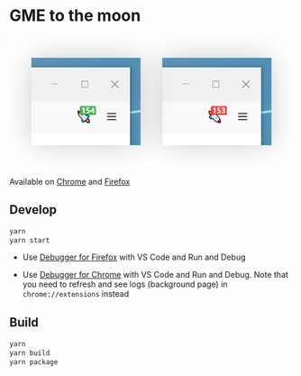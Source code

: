 # GME to the moon

![asd](screenshots/firefox.png)

Available on [Chrome](https://schrome.google.com/webstore/detail/gme-to-the-moon/hnmnjoeblnfcgfoongbfjfedjmmodamd) and [Firefox](https://addons.mozilla.org/en-US/firefox/addon/gme-to-the-moon)

## Develop

```
yarn
yarn start
```

-   Use [Debugger for Firefox](https://marketplace.visualstudio.com/items?itemName=firefox-devtools.vscode-firefox-debug) with VS Code and Run and Debug

-   Use [Debugger for Chrome](https://marketplace.visualstudio.com/items?itemName=msjsdiag.debugger-for-chrome) with VS Code and Run and Debug. Note that you need to refresh and see logs (background page) in `chrome://extensions` instead

## Build

```
yarn
yarn build
yarn package
```
